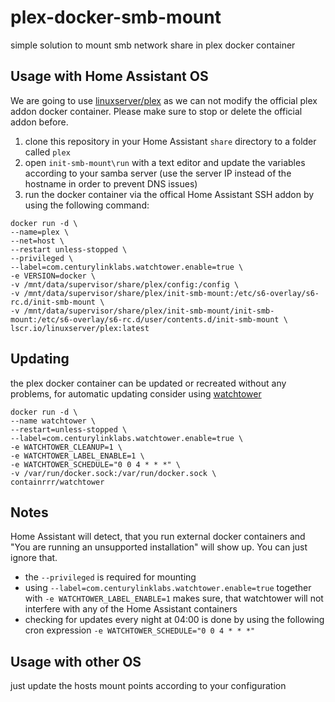 # plex-docker-smb-mount
simple solution to mount smb network share in plex docker container

## Usage with Home Assistant OS
We are going to use [linuxserver/plex](https://hub.docker.com/r/linuxserver/plex) as we can not modify the official plex addon docker container. Please make sure to stop or delete the official addon before.
1. clone this repository in your Home Assistant `share` directory to a folder called `plex`
2. open `init-smb-mount\run` with a text editor and update the variables according to your samba server (use the server IP instead of the hostname in order to prevent DNS issues)
3. run the docker container via the offical Home Assistant SSH addon by using the following command:
```
docker run -d \
--name=plex \
--net=host \
--restart unless-stopped \
--privileged \
--label=com.centurylinklabs.watchtower.enable=true \
-e VERSION=docker \
-v /mnt/data/supervisor/share/plex/config:/config \
-v /mnt/data/supervisor/share/plex/init-smb-mount:/etc/s6-overlay/s6-rc.d/init-smb-mount \
-v /mnt/data/supervisor/share/plex/init-smb-mount/init-smb-mount:/etc/s6-overlay/s6-rc.d/user/contents.d/init-smb-mount \
lscr.io/linuxserver/plex:latest
```

## Updating
the plex docker container can be updated or recreated without any problems, for automatic updating consider using [watchtower](https://containrrr.dev/watchtower/)
```
docker run -d \
--name watchtower \
--restart=unless-stopped \
--label=com.centurylinklabs.watchtower.enable=true \
-e WATCHTOWER_CLEANUP=1 \
-e WATCHTOWER_LABEL_ENABLE=1 \
-e WATCHTOWER_SCHEDULE="0 0 4 * * *" \
-v /var/run/docker.sock:/var/run/docker.sock \
containrrr/watchtower
```

## Notes
Home Assistant will detect, that you run external docker containers and "You are running an unsupported installation" will show up. You can just ignore that.
- the `--privileged` is required for mounting 
- using `--label=com.centurylinklabs.watchtower.enable=true` together with `-e WATCHTOWER_LABEL_ENABLE=1` makes sure, that watchtower will not interfere with any of the Home Assistant containers
- checking for updates every night at 04:00 is done by using the following cron expression `-e WATCHTOWER_SCHEDULE="0 0 4 * * *"`

## Usage with other OS
just update the hosts mount points according to your configuration
